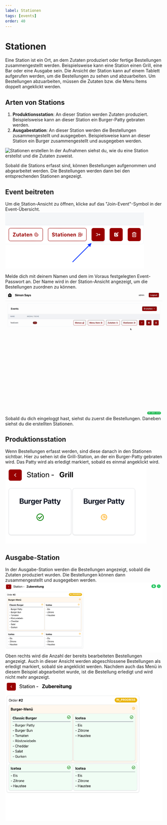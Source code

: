 ```yaml
---
label: Stationen
tags: [events]
order: 40
---
```

# Stationen

Eine Station ist ein Ort, an dem Zutaten produziert oder fertige Bestellungen zusammengestellt werden. Beispielsweise kann eine Station einen Grill, eine Bar oder eine Ausgabe sein.
Die Ansicht der Station kann auf einem Tablett aufgerufen werden, um die Bestellungen zu sehen und abzuarbeiten. Um Bestellungen abzuarbeiten, müssen die Zutaten bzw. die Menu Items doppelt angeklickt werden.

## Arten von Stations

1. **Produktionsstation**: An dieser Station werden Zutaten produziert. Beispielsweise kann an dieser Station ein Burger-Patty gebraten werden.
2. **Ausgabestation**: An dieser Station werden die Bestellungen zusammengestellt und ausgegeben. Beispielsweise kann an dieser Station ein Burger zusammengestellt und ausgegeben werden.

![Stationen erstellen](assets/stations.gif)
In der Aufnahmen siehst du, wie du eine Station erstellst und die Zutaten zuweist.

Sobald die Stations erfasst sind, können Bestellungen aufgenommen und abgearbeitet werden. Die Bestellungen werden dann bei den entsprechenden Stationen angezeigt.

## Event beitreten
Um die Station-Ansicht zu öffnen, klicke auf das "Join-Event"-Symbol in der Event-Übersicht.
![Event beitreten](assets/join-event.png)

Melde dich mit deinem Namen und dem im Voraus festgelegten Event-Passwort an. Der Name wird in der Station-Ansicht angezeigt, um die Bestellungen zuordnen zu können.
![Event beitreten](assets/join-event.gif)
Sobald du dich eingeloggt hast, siehst du zuerst die Bestellungen. Daneben siehst du die erstellten Stationen.

## Produktionsstation
Wenn Bestellungen erfasst werden, sind diese danach in den Stationen sichtbar. Hier zu sehen ist die Grill-Station, an der ein Burger-Patty gebraten wird. Das Patty wird als erledigt markiert, sobald es einmal angeklickt wird.
![Produzierte Zutaten](assets/grill-station-done.png)

## Ausgabe-Station
In der Ausgabe-Station werden die Bestellungen angezeigt, sobald die Zutaten produziert wurden. Die Bestellungen können dann zusammengestellt und ausgegeben werden.
![Ausgabe-Station](assets/assembly.png)
Oben rechts wird die Anzahl der bereits bearbeiteten Bestellungen angezeigt.
Auch in dieser Ansicht werden abgeschlossene Bestellungen als erledigt markiert, sobald sie angeklickt werden. Nachdem auch das Menü in diesem Beispiel abgearbeitet wurde, ist die Bestellung erledigt und wird nicht mehr angezeigt.
![Ausgabe-Station](assets/assembly-done.png)
